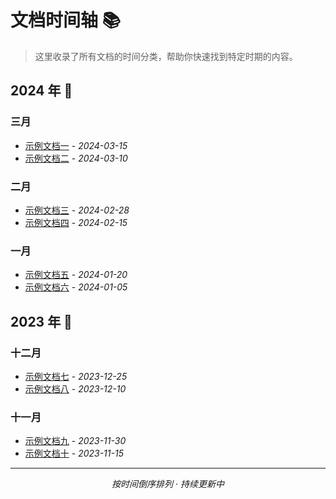 <demo/>


# 文档时间轴 📚

> 这里收录了所有文档的时间分类，帮助你快速找到特定时期的内容。

## 2024 年 🌟

### 三月

- [示例文档一](/word/example1/note.md) - _2024-03-15_
- [示例文档二](/word/folder2/note.md) - _2024-03-10_

### 二月

- [示例文档三](/word/doc3/custom.md) - _2024-02-28_
- [示例文档四](/word/example4/note.md) - _2024-02-15_

### 一月

- [示例文档五](/word/doc5/note.md) - _2024-01-20_
- [示例文档六](/word/folder6/note.md) - _2024-01-05_

## 2023 年 📅

### 十二月

- [示例文档七](/word/doc7/note.md) - _2023-12-25_
- [示例文档八](/word/example8/note.md) - _2023-12-10_

### 十一月

- [示例文档九](/word/folder9/note.md) - _2023-11-30_
- [示例文档十](/word/doc10/special.md) - _2023-11-15_

---

<div align="center">

*按时间倒序排列 · 持续更新中*

</div>

